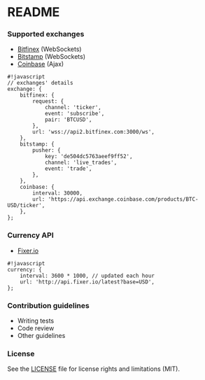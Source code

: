 # README #

### Supported exchanges ###

* [Bitfinex](http://docs.bitfinex.com/#websocket) (WebSockets)
* [Bitstamp](https://www.bitstamp.net/websocket/) (WebSockets)
* [Coinbase](https://developers.coinbase.com/api/v2#prices) (Ajax)

```
#!javascript
// exchanges' details
exchange: {
    bitfinex: {
        request: {
            channel: 'ticker',
            event: 'subscribe',
            pair: 'BTCUSD',
        },
        url: 'wss://api2.bitfinex.com:3000/ws',
    },
    bitstamp: {
        pusher: {
            key: 'de504dc5763aeef9ff52',
            channel: 'live_trades',
            event: 'trade',
        },
    },
    coinbase: {
        interval: 30000,
        url: 'https://api.exchange.coinbase.com/products/BTC-USD/ticker',
    },
};
```

### Currency API ###

* [Fixer.io](http://fixer.io)

```
#!javascript
currency: {
    interval: 3600 * 1000, // updated each hour
    url: 'http://api.fixer.io/latest?base=USD',
};
```

### Contribution guidelines ###

* Writing tests
* Code review
* Other guidelines

### License ###

See the [LICENSE](LICENSE.txt) file for license rights and limitations (MIT).